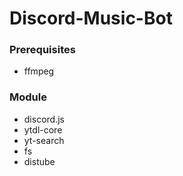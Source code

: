 # Discord-Music-Bot

### Prerequisites
- ffmpeg

### Module
- discord.js
- ytdl-core
- yt-search
- fs
- distube
